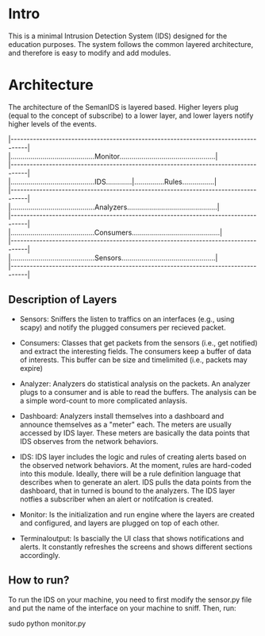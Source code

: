 # Intro

This is a minimal Intrusion Detection System (IDS) designed for the education purposes. The system follows the common layered architecture, and therefore is easy to modify and add modules.  

# Architecture

The architecture of the SemanIDS is layered based. Higher leyers plug (equal to the concept of subscribe) to a lower layer, and lower layers notify higher levels of the events.


|-----------------------------------------------------------------------------------|  
|..........................................Monitor................................................|  
|-----------------------------------------------------------------------------------|  
|..........................................IDS.............|...............Rules................|  
|-----------------------------------------------------------------------------------|  
|..........................................Analyzers.............................................|  
|-----------------------------------------------------------------------------------|  
|..........................................Consumers............................................|  
|-----------------------------------------------------------------------------------|  
|..........................................Sensors...............................................|  
|-----------------------------------------------------------------------------------|  

## Description of Layers

* Sensors: Sniffers the listen to traffics on an interfaces (e.g., using scapy) and notify the plugged consumers per recieved packet.

* Consumers: Classes that get packets from the sensors (i.e., get notified) and extract the interesting fields. The consumers keep a buffer of data of interests. This buffer can be size and timelimited (i.e., packets may expire)

* Analyzer: Analyzers do statistical analysis on the packets. An analyzer plugs to a consumer and is able to read the buffers. The analysis can be a simple word-count to more complicated anlaysis. 

* Dashboard: Analyzers install themselves into a dashboard and announce themselves as a "meter" each. The meters are usually accessed by IDS layer. These meters are basically the data points that IDS observes from the network behaviors.

* IDS: IDS layer includes the logic and rules of creating alerts based on the observed network behaviors. At the moment, rules are hard-coded into this module. Ideally, there will be a rule definition language that describes when to generate an alert. IDS pulls the data points from the dashboard, that in turned is bound to the analyzers. The IDS layer notfies a subscriber when an alert or notifcation is created.

* Monitor: Is the initialization and run engine where the layers are created and configured, and layers are plugged on top of each other. 

* Terminaloutput: Is bascially the UI class that shows notifications and alerts. It constantly refreshes the screens and shows different sections accordingly.

## How to run?
To run the IDS on your machine, you need to first modify the sensor.py file and put the name of the interface on your machine to sniff. Then, run:

sudo python monitor.py





